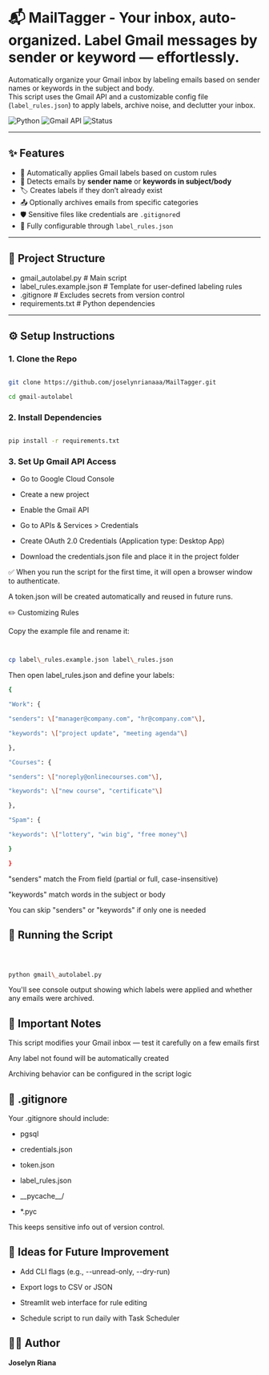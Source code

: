 # 📬 MailTagger - Your inbox, auto-organized. Label Gmail messages by sender or keyword — effortlessly.

Automatically organize your Gmail inbox by labeling emails based on sender names or keywords in the subject and body.  
This script uses the Gmail API and a customizable config file (`label_rules.json`) to apply labels, archive noise, and declutter your inbox.

![Python](https://img.shields.io/badge/Python-3.8%2B-blue.svg)
![Gmail API](https://img.shields.io/badge/Gmail%20API-Enabled-green)
![Status](https://img.shields.io/badge/auto--labeler-active-brightgreen)

---

## ✨ Features

- 🔖 Automatically applies Gmail labels based on custom rules
- 📂 Detects emails by **sender name** or **keywords in subject/body**
- 🏷️ Creates labels if they don’t already exist
- 📤 Optionally archives emails from specific categories
- 🛡️ Sensitive files like credentials are `.gitignore`d
- 🔧 Fully configurable through `label_rules.json`

---

## 📁 Project Structure

- gmail_autolabel.py # Main script
- label_rules.example.json # Template for user-defined labeling rules
- .gitignore # Excludes secrets from version control
- requirements.txt # Python dependencies

---

## ⚙️ Setup Instructions

### 1. Clone the Repo

```bash

git clone https://github.com/joselynrianaaa/MailTagger.git

cd gmail-autolabel

```
### 2. Install Dependencies

```bash

pip install -r requirements.txt
```
### 3. Set Up Gmail API Access

- Go to Google Cloud Console

- Create a new project

- Enable the Gmail API

- Go to APIs & Services > Credentials

- Create OAuth 2.0 Credentials (Application type: Desktop App)

- Download the credentials.json file and place it in the project folder

✅ When you run the script for the first time, it will open a browser window to authenticate.

A token.json will be created automatically and reused in future runs.

✏️ Customizing Rules

Copy the example file and rename it:

```bash


cp label\_rules.example.json label\_rules.json
```
Then open label\_rules.json and define your labels:

```bash
{

"Work": {

"senders": \["manager@company.com", "hr@company.com"\],

"keywords": \["project update", "meeting agenda"\]

},

"Courses": {

"senders": \["noreply@onlinecourses.com"\],

"keywords": \["new course", "certificate"\]

},

"Spam": {

"keywords": \["lottery", "win big", "free money"\]

}

}
```
"senders" match the From field (partial or full, case-insensitive)

"keywords" match words in the subject or body

You can skip "senders" or "keywords" if only one is needed

## 🚀 Running the Script

```bash



python gmail\_autolabel.py
```
You'll see console output showing which labels were applied and whether any emails were archived.

## 🛑 Important Notes

This script modifies your Gmail inbox — test it carefully on a few emails first

Any label not found will be automatically created

Archiving behavior can be configured in the script logic

## 🔐 .gitignore

Your .gitignore should include:

- pgsql

- credentials.json

- token.json

- label\_rules.json

- \_\_pycache\_\_/

- \*.pyc

This keeps sensitive info out of version control.

## 🧠 Ideas for Future Improvement

- Add CLI flags (e.g., --unread-only, --dry-run)

- Export logs to CSV or JSON

- Streamlit web interface for rule editing

- Schedule script to run daily with Task Scheduler

## 👩‍💻 Author

**Joselyn Riana**  

